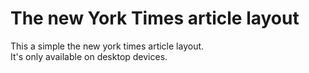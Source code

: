 # The new York Times article layout

This a simple the new york times article layout.  
It's only available on desktop devices.